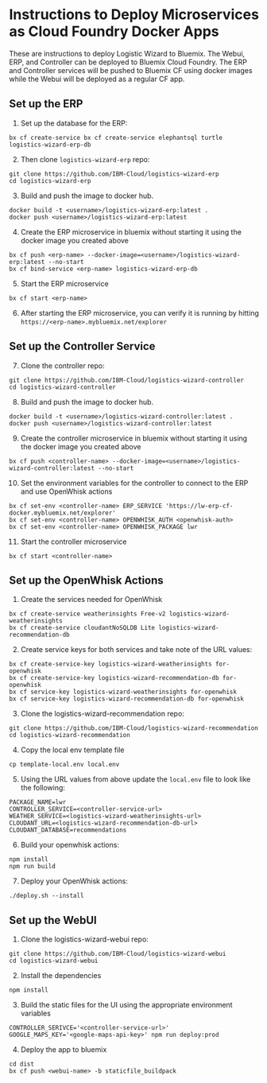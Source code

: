 # Instructions to Deploy Microservices as Cloud Foundry Docker Apps

These are instructions to deploy Logistic Wizard to Bluemix. The Webui, ERP, and Controller can be deployed to Bluemix Cloud Foundry. The ERP and Controller services will be pushed to Bluemix CF using docker images while the Webui will be deployed as a regular CF app.

## Set up the ERP

1. Set up the database for the ERP:
```
bx cf create-service bx cf create-service elephantsql turtle logistics-wizard-erp-db
```
2. Then clone `logistics-wizard-erp` repo:
```
git clone https://github.com/IBM-Cloud/logistics-wizard-erp
cd logistics-wizard-erp
```

3. Build and push the image to docker hub.
```
docker build -t <username>/logistics-wizard-erp:latest .
docker push <username>/logistics-wizard-erp:latest
```
4. Create the ERP microservice in bluemix without starting it using the docker image you created above
```
bx cf push <erp-name> --docker-image=<username>/logistics-wizard-erp:latest --no-start
bx cf bind-service <erp-name> logistics-wizard-erp-db
```
5. Start the ERP microservice
```
bx cf start <erp-name>
```
6. After starting the ERP microservice, you can verify it is running by hitting `https://<erp-name>.mybluemix.net/explorer`

## Set up the Controller Service

7. Clone the controller repo:
```
git clone https://github.com/IBM-Cloud/logistics-wizard-controller
cd logistics-wizard-controller
```
8. Build and push the image to docker hub.
```
docker build -t <username>/logistics-wizard-controller:latest .
docker push <username>/logistics-wizard-controller:latest
```
9. Create the controller microservice in bluemix without starting it using the docker image you created above
```
bx cf push <controller-name> --docker-image=<username>/logistics-wizard-controller:latest --no-start
```
10. Set the environment variables for the controller to connect to the ERP and use OpenWhisk actions
```
bx cf set-env <controller-name> ERP_SERVICE 'https://lw-erp-cf-docker.mybluemix.net/explorer'
bx cf set-env <controller-name> OPENWHISK_AUTH <openwhisk-auth>
bx cf set-env <controller-name> OPENWHISK_PACKAGE lwr
```
11. Start the controller microservice
```
bx cf start <controller-name>
```

## Set up the OpenWhisk Actions

1. Create the services needed for OpenWhisk
```
bx cf create-service weatherinsights Free-v2 logistics-wizard-weatherinsights
bx cf create-service cloudantNoSQLDB Lite logistics-wizard-recommendation-db
```

2. Create service keys for both services and take note of the URL values:
```
bx cf create-service-key logistics-wizard-weatherinsights for-openwhisk
bx cf create-service-key logistics-wizard-recommendation-db for-openwhisk
bx cf service-key logistics-wizard-weatherinsights for-openwhisk
bx cf service-key logistics-wizard-recommendation-db for-openwhisk
```

3. Clone the logistics-wizard-recommendation repo:
```
git clone https://github.com/IBM-Cloud/logistics-wizard-recommendation
cd logistics-wizard-recommendation
```
4. Copy the local env template file
```
cp template-local.env local.env
```
5. Using the URL values from above update the `local.env` file to look like the following:
```
PACKAGE_NAME=lwr
CONTROLLER_SERVICE=<controller-service-url>
WEATHER_SERVICE=<logistics-wizard-weatherinsights-url>
CLOUDANT_URL=<logistics-wizard-recommendation-db-url>
CLOUDANT_DATABASE=recommendations
```
6. Build your openwhisk actions:
```
npm install
npm run build
```
7. Deploy your OpenWhisk actions:
```
./deploy.sh --install
```

## Set up the WebUI

1. Clone the logistics-wizard-webui repo:
```
git clone https://github.com/IBM-Cloud/logistics-wizard-webui
cd logistics-wizard-webui
```
2. Install the dependencies
```
npm install
```
3. Build the static files for the UI using the appropriate environment variables
```
CONTROLLER_SERIVCE='<controller-service-url>' GOOGLE_MAPS_KEY='<google-maps-api-key>' npm run deploy:prod
```
4. Deploy the app to bluemix
```
cd dist
bx cf push <webui-name> -b staticfile_buildpack
```
